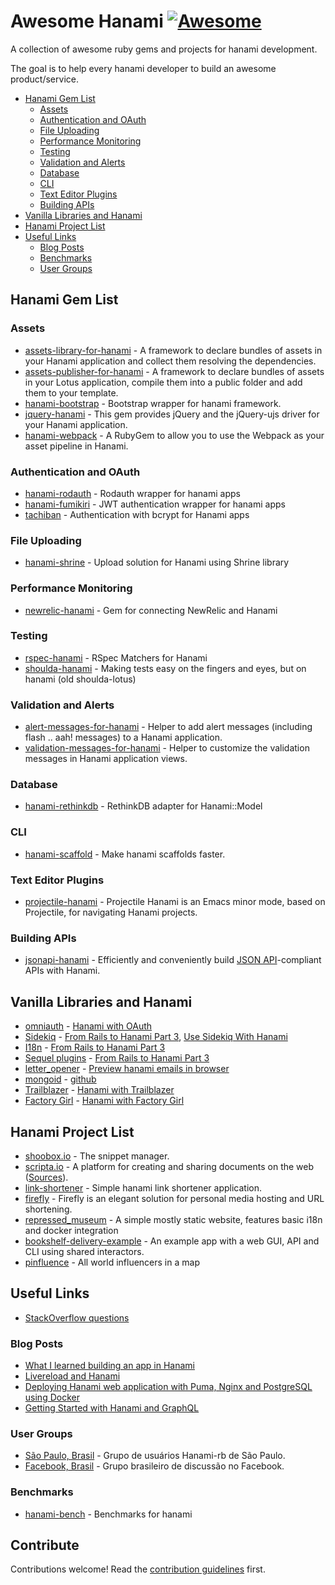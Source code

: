 # Awesome Hanami [![Awesome](https://cdn.rawgit.com/sindresorhus/awesome/d7305f38d29fed78fa85652e3a63e154dd8e8829/media/badge.svg)](https://github.com/sindresorhus/awesome)
A collection of awesome ruby gems and projects for hanami development.

The goal is to help every hanami developer to build an awesome product/service.

* [Hanami Gem List](#hanami-gem-list)
  * [Assets](#assets)
  * [Authentication and OAuth](#authentication-and-oauth)
  * [File Uploading](#file-uploading)
  * [Performance Monitoring](#performance-monitoring)
  * [Testing](#testing)
  * [Validation and Alerts](#validation-and-alerts)
  * [Database](#Database)
  * [CLI](#cli)
  * [Text Editor Plugins](#text-editor-plugins)
  * [Building APIs](#building-apis)
* [Vanilla Libraries and Hanami](#vanilla-libraries-and-hanami)
* [Hanami Project List](#hanami-project-list)
* [Useful Links](#useful-links)
  * [Blog Posts](#blog-posts)
  * [Benchmarks](#benchmarks)
  * [User Groups](#user-groups)

## Hanami Gem List
### Assets
* [assets-library-for-hanami](https://github.com/cabeza-de-termo/assets-library-for-hanami) - A framework to declare bundles of assets in your Hanami application and collect them resolving the dependencies.
* [assets-publisher-for-hanami](https://github.com/cabeza-de-termo/assets-publisher-for-hanami) - A framework to declare bundles of assets in your Lotus application, compile them into a public folder and add them to your template.
* [hanami-bootstrap](https://github.com/davydovanton/hanami-bootstrap) - Bootstrap wrapper for hanami framework.
* [jquery-hanami](https://rubygems.org/gems/jquery-hanami) - This gem provides jQuery and the jQuery-ujs driver for your Hanami application.
* [hanami-webpack](https://github.com/samuelsimoes/hanami-webpack) - A RubyGem to allow you to use the Webpack as your asset pipeline in Hanami.

### Authentication and OAuth
* [hanami-rodauth](https://github.com/davydovanton/hanami-rodauth) - Rodauth wrapper for hanami apps
* [hanami-fumikiri](https://github.com/theCrab/hanami-fumikiri) - JWT authentication wrapper for hanami apps
* [tachiban](https://github.com/sebastjan-hribar/tachiban) - Authentication with bcrypt for Hanami apps

### File Uploading
* [hanami-shrine](https://github.com/katafrakt/hanami-shrine) - Upload solution for Hanami using Shrine library

### Performance Monitoring
* [newrelic-hanami](https://github.com/artemeff/newrelic-hanami) - Gem for connecting NewRelic and Hanami

### Testing
* [rspec-hanami](https://github.com/davydovanton/rspec-hanami) - RSpec Matchers for Hanami
* [shoulda-hanami](https://github.com/mcorp/shoulda-hanami) - Making tests easy on the fingers and eyes, but on hanami (old shoulda-lotus)

### Validation and Alerts
* [alert-messages-for-hanami](https://github.com/cabeza-de-termo/alert-messages-for-hanami) - Helper to add alert messages (including flash .. aah! messages) to a Hanami application.
* [validation-messages-for-hanami](https://github.com/cabeza-de-termo/validation-messages-for-hanami) - Helper to customize the validation messages in Hanami application views.

### Database
* [hanami-rethinkdb](https://github.com/angeloashmore/hanami-rethinkdb) - RethinkDB adapter for Hanami::Model

### CLI
* [hanami-scaffold](https://github.com/davydovanton/hanami-scaffold) - Make hanami scaffolds faster.

### Text Editor Plugins
* [projectile-hanami](https://github.com/avdgaag/projectile-hanami) - Projectile Hanami is an Emacs minor mode, based on Projectile, for navigating Hanami projects.

### Building APIs
* [jsonapi-hanami](http://jsonapi-rb.org) - Efficiently and conveniently build [JSON API](http://jsonapi.org)-compliant APIs with Hanami.

## Vanilla Libraries and Hanami
* [omniauth](https://github.com/intridea/omniauth) - [Hanami with OAuth](http://codetunes.com/2016/hanami-with-oauth/)
* [Sidekiq](http://sidekiq.org) - [From Rails to Hanami Part 3](http://rpanachi.com/2016/04/25/from-rails-to-hanami-part3-sidekiq-workers-i18n-timezone-issues-core-ext), [Use Sidekiq With Hanami](http://www.strauss.io/blog/2016-use-sidekiq-with-hanami.html)
* [I18n](https://github.com/svenfuchs/i18n) - [From Rails to Hanami Part 3](http://rpanachi.com/2016/04/25/from-rails-to-hanami-part3-sidekiq-workers-i18n-timezone-issues-core-ext)
* [Sequel plugins](http://sequel.jeremyevans.net/plugins.html) - [From Rails to Hanami Part 3](http://rpanachi.com/2016/04/25/from-rails-to-hanami-part3-sidekiq-workers-i18n-timezone-issues-core-ext)
* [letter_opener](https://github.com/ryanb/letter_opener) - [Preview hanami emails in browser](http://blog.davydovanton.com/2016/05/21/preview-hanami-emails-in-browser/)
* [mongoid](https://github.com/mongodb/mongoid) - [github](https://github.com/michalvalasek/hanami-mongoid)
* [Trailblazer](https://github.com/apotonick/trailblazer) - [Hanami with Trailblazer](https://github.com/apotonick/gemgem-hanami)
* [Factory Girl](https://github.com/thoughtbot/factory_girl) - [Hanami with Factory Girl](https://gist.github.com/rafaels88/8437edababcf38ee193b2ba0265e78b9)

## Hanami Project List
* [shoobox.io](http://www.shoobox.io) - The snippet manager.
* [scripta.io](http://www.scripta.io/home) - A platform for creating and sharing documents on the web ([Sources](https://github.com/jxxcarlson/noteshare)).
* [link-shortener](https://github.com/davydovanton/link-shortener) - Simple hanami link shortener application.
* [firefly](https://github.com/ariejan/firefly) - Firefly is an elegant solution for personal media hosting and URL shortening.
* [repressed_museum](https://github.com/vasspilka/repressed_museum) - A simple mostly static website, features basic i18n and docker integration
* [bookshelf-delivery-example](https://github.com/bruz/bookshelf-delivery-example) - An example app with a web GUI, API and CLI using shared interactors.
* [pinfluence](https://github.com/prosi-org/pinfluence) - All world influencers in a map

## Useful Links
* [StackOverflow questions](http://stackoverflow.com/questions/tagged/hanami)

### Blog Posts
* [What I learned building an app in Hanami](https://rossta.net/blog/what-i-learned-about-hanami.html)
* [Livereload and Hanami](https://defman.me/blog/hanami-love-livereload/)
* [Deploying Hanami web application with Puma, Nginx and PostgreSQL using Docker](http://codrspace.com/sebastjan-hribar/deploying-hanami-web-application-with-puma-nginx-postgresql/)
* [Getting Started with Hanami and GraphQL](https://blog.simplificator.com/2016/12/07/getting-started-with-hanami-and-graphql/)

### User Groups
* [São Paulo, Brasil](https://twitter.com/hanamirb_sp) - Grupo de usuários Hanami-rb de São Paulo.
* [Facebook, Brasil](https://www.facebook.com/groups/1415625271796799) - Grupo brasileiro de discussão no Facebook.

### Benchmarks
* [hanami-bench](https://github.com/davydovanton/hanami-bench) - Benchmarks for hanami

## Contribute
Contributions welcome! Read the [contribution guidelines](contributing.md) first.
